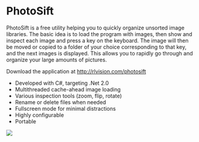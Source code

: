 PhotoSift
=========

PhotoSift is a free utility helping you to quickly organize unsorted image libraries. The basic idea is to load the program with images, then show and inspect each image and press a key on the keyboard. The image will then be moved or copied to a folder of your choice corresponding to that key, and the next images is displayed. This allows you to rapidly go through and organize your large amounts of pictures.

Download the application at http://rlvision.com/photosift

* Developed with C#, targeting .Net 2.0
* Multithreaded cache-ahead image loading
* Various inspection tools (zoom, flip, rotate)
* Rename or delete files when needed
* Fullscreen mode for minimal distractions
* Highly configurable
* Portable

<img src="http://rlvision.com/photosift/screenshot.png">
